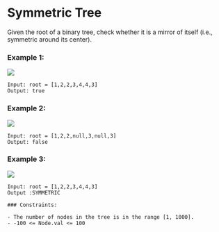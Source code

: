 # Symmetric Tree

Given the root of a binary tree, check whether it is a mirror of itself (i.e., symmetric around its center).

 

### Example 1:
![](https://assets.leetcode.com/uploads/2021/02/19/symtree1.jpg)
```
Input: root = [1,2,2,3,4,4,3]
Output: true
```
### Example 2:
![](https://assets.leetcode.com/uploads/2021/02/19/symtree1.jpg)
```
Input: root = [1,2,2,null,3,null,3]
Output: false
```
### Example 3:
![](https://assets.leetcode.com/uploads/2021/02/19/symtree1.jpg)
```
Input: root = [1,2,2,3,4,4,3]
Output :SYMMETRIC 

### Constraints:

- The number of nodes in the tree is in the range [1, 1000].
- -100 <= Node.val <= 100
